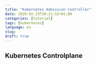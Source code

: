 ```yaml
---
title: "Kubernetes Admission Controller"
date: 2020-02-23T20:21:52+01:00
categories: [tutorial]
tags: [kubernetes]
language: en
slug:
draft: true
---
```


## Kubernetes Controlplane